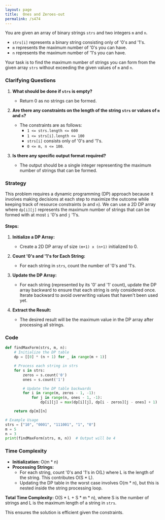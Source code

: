 ```yaml
---
layout: page
title:  Ones and Zeroes-out
permalink: /s474
---
```


You are given an array of binary strings `strs` and two integers `m` and `n`.

- `strs[i]` represents a binary string consisting only of '0's and '1's.
- `m` represents the maximum number of '0's you can have.
- `n` represents the maximum number of '1's you can have.

Your task is to find the maximum number of strings you can form from the given array `strs` without exceeding the given values of `m` and `n`.

### Clarifying Questions

1. **What should be done if `strs` is empty?**
   - Return 0 as no strings can be formed.
   
2. **Are there any constraints on the length of the string `strs` or values of `m` and `n`?**
   - The constraints are as follows:
     - `1 <= strs.length <= 600`
     - `1 <= strs[i].length <= 100`
     - `strs[i]` consists only of '0's and '1's.
     - `0 <= m, n <= 100`.
     
3. **Is there any specific output format required?**
   - The output should be a single integer representing the maximum number of strings that can be formed.

### Strategy

This problem requires a dynamic programming (DP) approach because it involves making decisions at each step to maximize the outcome while keeping track of resource constraints (`m` and `n`). We can use a 2D DP array where `dp[i][j]` represents the maximum number of strings that can be formed with at most `i` '0's and `j` '1's.

#### Steps:
1. **Initialize a DP Array:**
   - Create a 2D DP array of size `(m+1) x (n+1)` initialized to 0.

2. **Count '0's and '1's for Each String:**
   - For each string in `strs`, count the number of '0's and '1's.

3. **Update the DP Array:**
   - For each string (represented by its '0' and '1' count), update the DP array backward to ensure that each string is only considered once. Iterate backward to avoid overwriting values that haven't been used yet.

4. **Extract the Result:**
   - The desired result will be the maximum value in the DP array after processing all strings.

### Code

```python
def findMaxForm(strs, m, n):
    # Initialize the DP table
    dp = [[0] * (n + 1) for _ in range(m + 1)]

    # Process each string in strs
    for s in strs:
        zeros = s.count('0')
        ones = s.count('1')

        # Update the DP table backwards
        for i in range(m, zeros - 1, -1):
            for j in range(n, ones - 1, -1):
                dp[i][j] = max(dp[i][j], dp[i - zeros][j - ones] + 1)

    return dp[m][n]

# Example Usage
strs = ["10", "0001", "111001", "1", "0"]
m = 5
n = 3
print(findMaxForm(strs, m, n))  # Output will be 4
```

### Time Complexity

- **Initialization:** O(m * n)
- **Processing Strings:**
  - For each string, count '0's and '1's in O(L) where L is the length of the string. This contributes O(S * L).
  - Updating the DP table in the worst case involves O(m * n), but this is nested inside the string processing loop.

**Total Time Complexity:** O(S * L + S * m * n), where S is the number of strings and L is the maximum length of a string in `strs`.

This ensures the solution is efficient given the constraints.